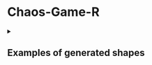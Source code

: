 # Chaos-Game-R

<details>
  <summary><h2>Examples of generated shapes</h2></summary>
  <details>
    <summary>Shape 1</summary>
    <img src="1.png"></img>
  </details>
  <details>
    <summary>Shape 2</summary>
    <img src="2.png"></img>
  </details>
  <details>
    <summary>Shape 3</summary>
    <img src="3.png"></img>
  </details>
  <details>
    <summary>Shape 4</summary>
    <img src="4.png"></img>
  </details>
  <details>
    <summary>Shape 5</summary>
    <img src="5.png"></img>
  </details>
</details>
